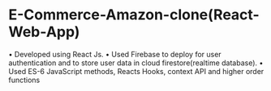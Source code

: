 # E-Commerce-Amazon-clone(React-Web-App)
•	Developed using React Js.
•	Used Firebase to deploy for user authentication and to store user data in cloud firestore(realtime database).
•	Used ES-6 JavaScript methods, Reacts Hooks, context API and higher order functions

